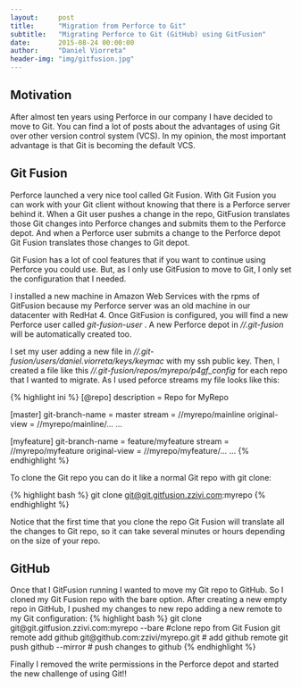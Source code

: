 ```yaml
---
layout:     post
title:      "Migration from Perforce to Git"
subtitle:   "Migrating Perforce to Git (GitHub) using GitFusion"
date:       2015-08-24 00:00:00
author:     "Daniel Viorreta"
header-img: "img/gitfusion.jpg"
---
```


<h2>Motivation</h2>
<p>
After almost ten years using Perforce in our company I have decided to move to Git. You can find a lot of posts about the advantages of using Git over other version control system (VCS). In my opinion, the most important advantage is that Git is becoming the default VCS.
</p>


<h2>Git Fusion</h2>
<p>
Perforce launched a very nice tool called Git Fusion. With Git Fusion you can work with your Git client without knowing that there is a Perforce server behind it. When a Git user pushes a change in the repo, GitFusion translates those Git changes into Perforce changes and submits them to the Perforce depot. And when a Perforce user submits a change to the Perforce depot Git Fusion translates those changes to Git depot. 
</p>

<p>
Git Fusion has a lot of cool features that if you want to continue using Perforce you could use. But, as I only use GitFusion to move to Git, I only set the configuration that I needed.
</p>
<p>
I installed a new machine in Amazon Web Services with the rpms of GitFusion because my Perforce server was an old machine in our datacenter with RedHat 4. Once GitFusion is configured, you will find a new Perforce user called <i> git-fusion-user </i>. A new Perforce depot in <i> //.git-fusion </i> will be automatically created too.

</p>
<p> I set my user adding a new file in <i> //.git-fusion/users/daniel.viorreta/keys/keymac </i> with my ssh public key. Then, I created a file like this <i> //.git-fusion/repos/myrepo/p4gf_config </i> for each repo that I wanted to migrate. As I used peforce streams my file looks like this:

{% highlight ini %}
[@repo]
description = Repo for MyRepo

[master]
git-branch-name = master
stream = //myrepo/mainline
original-view = //myrepo/mainline/... ...

[myfeature]
git-branch-name = feature/myfeature
stream = //myrepo/myfeature
original-view = //myrepo/myfeature/... ...
{% endhighlight %}


To clone the Git repo you can do it like a normal Git repo with git clone:

{% highlight bash %}
git clone git@git.gitfusion.zzivi.com:myrepo
{% endhighlight %}

Notice that the first time that you clone the repo Git Fusion will translate all the changes to Git repo, so it can take several minutes or hours depending on the size of your repo.

</p>


<h2>GitHub</h2>
<p>
Once that I GitFusion running I wanted to move my Git repo to GitHub. So I cloned my Git Fusion repo with the bare option. After creating a new empty repo in GitHub, I pushed my changes to new repo adding a new remote to my Git configuration: 
{% highlight bash %}
git clone git@git.gitfusion.zzivi.com:myrepo --bare  #clone repo from Git Fusion
git remote add github git@github.com:zzivi/myrepo.git # add github remote
git push github --mirror # push changes to github
{% endhighlight %}
</p>
<p>
Finally I removed the write permissions in the Perforce depot and started the new challenge of using Git!!
</p>